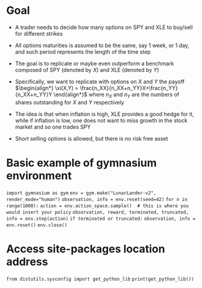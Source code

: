 
# Goal  

- A trader needs to decide how many options on SPY and XLE to buy/sell for different strikes  

- All options maturities is assumed to be the same, say 1 week, or 1 day, and such period represents the length of the time step

- The goal is to replicate or maybe even outperform a benchmark composed of SPY (denoted by $X$) and XLE (denoted by $Y$)

- Specifically, we want to replicate with options on $X$ and $Y$ the payoff
$\begin{align*}
\xi(X,Y) = \frac{n_XX}{n_XX+n_YY}X+\frac{n_YY}{n_XX+n_YY}Y
\end{align*}$
where $n_X$ and $n_Y$ are the numbers of shares outstanding for $X$ and $Y$ respectively

- The idea is that when inflation is high, XLE provides a good hedge for it, while if inflation is low, one does not want to miss growth in the stock market and so one trades SPY

- Short selling options is allowed, but there is no risk free asset

# Basic example of gymnasium environment  

`import gymnasium as gym`
`env = gym.make("LunarLander-v2", render_mode="human")`
`observation, info = env.reset(seed=42)`
`for n in range(1000):`
   `action = env.action_space.sample()  # this is where you would insert your policy`
   `observation, reward, terminated, truncated, info = env.step(action)`
   `if terminated or truncated:`
         `observation, info = env.reset()`
`env.close()`

# Access site-packages location address

`from distutils.sysconfig import get_python_lib`
`print(get_python_lib())`
